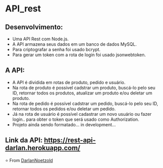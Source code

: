 # API_rest

## Desenvolvimento:

* Uma API Rest com Node.js.
* A API armazena seus dados em um banco de dados MySQL.
* Para criptografar a senha foi usado bcrypt.
* Para gerar um token com a rota de login foi usado jsonwebtoken.

## A API:
* A API é dividida em rotas de produto, pedido e usuário.
* Na rota de produto é possível cadstrar um produto, buscá-lo pelo seu ID, retornar todos os produtos, atualizar um produto e/ou deletar um produto.
* Na rota de pedido é possível cadstrar um pedido, buscá-lo pelo seu ID, retornar todos os pedidos e/ou deletar um pedido.
* Já na rota de usuário é possível cadastrar um novo usuário ou fazer login.. para obter o token que será usado como Authorization.
* Projeto ainda sendo formatado... in development...


Link da API: https://rest-api-darlan.herokuapp.com/
---

⭐️ From [DarlanNoetzold](https://github.com/DarlanNoetzold)
